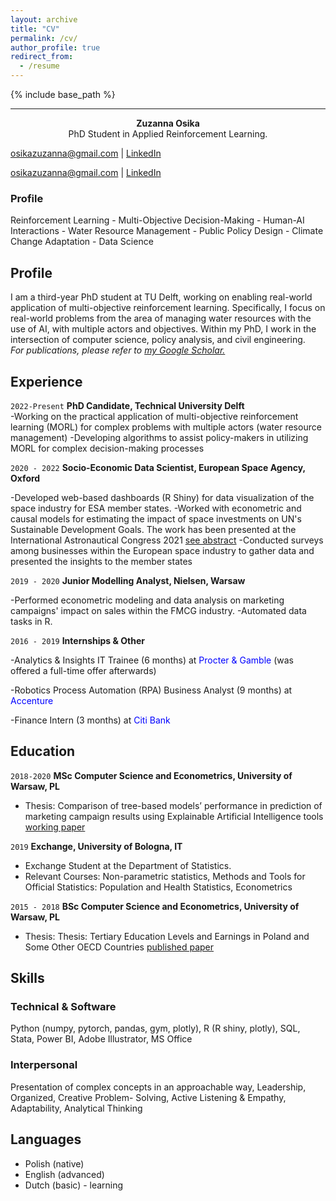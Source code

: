 ```yaml
---
layout: archive
title: "CV"
permalink: /cv/
author_profile: true
redirect_from:
  - /resume
---
```


{% include base_path %}


---
<p align="center">
  <strong>Zuzanna Osika</strong><br>
  PhD Student in Applied Reinforcement Learning.
  <div id="webaddress">
<a href="osikazuzanna@gmail.com">osikazuzanna@gmail.com</a>
| <a href="linkedin.com/zuzanna-osika">LinkedIn</a>
</div>
</p>


<div id="webaddress">
<a href="osikazuzanna@gmail.com">osikazuzanna@gmail.com</a>
| <a href="linkedin.com/zuzanna-osika">LinkedIn</a>
</div>


### Profile

Reinforcement Learning - Multi-Objective Decision-Making - Human-AI Interactions - Water Resource Management - Public Policy Design - Climate Change Adaptation - Data Science

## Profile

I am a third-year PhD student at TU Delft, working on enabling real-world application of multi-objective reinforcement learning. Specifically, I focus on real-world problems from the area of managing water resources with the use of AI, with multiple actors and objectives. Within my PhD, I work in the intersection of computer science, policy analysis, and civil engineering. <br> 
*For publications, please refer to [my Google Scholar.](https://scholar.google.com/citations?user=R2OlncAAAAAJ&hl=en)*



## Experience 

`2022-Present`
__PhD Candidate, Technical University Delft__ <br>
-Working on the practical application of multi-objective reinforcement learning (MORL) for complex problems with multiple actors (water resource management)
-Developing algorithms to assist policy-makers in utilizing MORL for complex decision-making processes

`2020 - 2022`
__Socio-Economic Data Scientist, European Space Agency, Oxford__ <br>


-Developed web-based dashboards (R Shiny) for data visualization of the space industry for ESA member states.
-Worked with econometric and causal models for estimating the impact of space investments on UN's Sustainable Development Goals. The work has been presented at the International Astronautical Congress 2021 [see abstract](https://dl.iafastro.directory/event/IAC-2021/paper/61877/)
-Conducted surveys among businesses within the European space industry to gather data and presented the insights to the member states


`2019 - 2020`
__Junior Modelling Analyst, Nielsen, Warsaw__ <br>

-Performed econometric modeling and data analysis on marketing campaigns' impact on sales within the FMCG industry.
-Automated data tasks in R.


`2016 - 2019`
__Internships & Other__ <br>

-Analytics & Insights IT Trainee (6 months) at <span style="color:blue">Procter & Gamble</span> (was offered a full-time offer afterwards)

-Robotics Process Automation (RPA) Business Analyst (9 months) at <span style="color:blue">Accenture</span>

-Finance Intern (3 months) at <span style="color:blue">Citi Bank</span>

## Education

`2018-2020`
__MSc Computer Science and Econometrics, University of Warsaw, PL__ <br>

- Thesis: Comparison of tree-based models’ performance in prediction of
marketing campaign results using Explainable Artificial Intelligence tools [working paper](https://www.researchgate.net/profile/Marcin-Chlebus/publication/341914621_COMPARISON_OF_TREE-BASED_MODELS_PERFORMANCE_IN_PREDICTION_OF_MARKETING_CAMPAIGN_RESULTS_USING_EXPLAINABLE_ARTIFICIAL_INTELLIGENCE_TOOLS_MARCIN_CHLEBUS_ZUZANNA_OSIKA_UNIVERSITY_OF_WARSAW_FACULTY_OF_ECO/links/5ed95c3492851c9c5e815902/COMPARISON-OF-TREE-BASED-MODELS-PERFORMANCE-IN-PREDICTION-OF-MARKETING-CAMPAIGN-RESULTS-USING-EXPLAINABLE-ARTIFICIAL-INTELLIGENCE-TOOLS-MARCIN-CHLEBUS-ZUZANNA-OSIKA-UNIVERSITY-OF-WARSAW-FACULTY-OF-ECO.pdf)



`2019`
__Exchange, University of Bologna, IT__ <br>

- Exchange Student at the Department of Statistics. 
- Relevant Courses: Non-parametric statistics, Methods and Tools for Official Statistics: Population and Health Statistics, Econometrics


`2015 - 2018`
__BSc Computer Science and Econometrics, University of Warsaw, PL__ <br>

- Thesis: Thesis: Tertiary Education Levels and Earnings in Poland and Some Other OECD Countries [published paper](https://cejsh.icm.edu.pl/cejsh/element/bwmeta1.element.cejsh-5b87fcbd-ad57-46be-a5c4-ef60f7278194)



## Skills

### Technical & Software
Python (numpy, pytorch, pandas, gym, plotly), R (R shiny, plotly), SQL, Stata, Power BI,
Adobe Illustrator, MS Office 

### Interpersonal 
Presentation of complex concepts in an approachable way, Leadership, Organized, Creative Problem-
Solving, Active Listening & Empathy, Adaptability, Analytical Thinking

## Languages

- Polish (native)
- English (advanced)
- Dutch (basic) - learning



